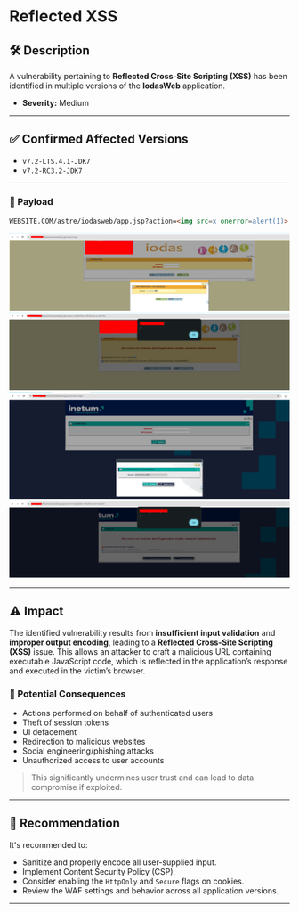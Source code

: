 
# Reflected XSS

## 🛠️ Description

A vulnerability pertaining to **Reflected Cross-Site Scripting (XSS)** has been identified in multiple versions of the **IodasWeb** application.

- **Severity:** Medium

---

## ✅ Confirmed Affected Versions

- `v7.2-LTS.4.1-JDK7`
- `v7.2-RC3.2-JDK7`

---

### 🚨 Payload

```html
WEBSITE.COM/astre/iodasweb/app.jsp?action=<img src=x onerror=alert(1)>
```
![Alt Text](1.png)
![Alt Text](2.png)
![Alt Text](4.png)
![Alt Text](3.png)

---

## ⚠️ Impact

The identified vulnerability results from **insufficient input validation** and **improper output encoding**, leading to a **Reflected Cross-Site Scripting (XSS)** issue. This allows an attacker to craft a malicious URL containing executable JavaScript code, which is reflected in the application’s response and executed in the victim’s browser.

### 🎯 Potential Consequences

- Actions performed on behalf of authenticated users
- Theft of session tokens
- UI defacement
- Redirection to malicious websites
- Social engineering/phishing attacks
- Unauthorized access to user accounts

> This significantly undermines user trust and can lead to data compromise if exploited.

---

## 🧪 Recommendation

It's recommended to:
- Sanitize and properly encode all user-supplied input.
- Implement Content Security Policy (CSP).
- Consider enabling the `HttpOnly` and `Secure` flags on cookies.
- Review the WAF settings and behavior across all application versions.

---
